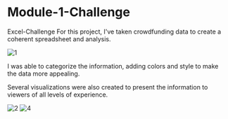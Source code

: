 # Module-1-Challenge
Excel-Challenge
For this project, I've taken crowdfunding data to create a coherent spreadsheet and analysis.

![1](https://github.com/hdkronke/excel-project/assets/117773492/46b651aa-b6f3-4c91-9b56-c56c3b0208fb)

I was able to categorize the information, adding colors and style to make the data more appealing.

Several visualizations were also created to present the information to viewers of all levels of experience.

![2](https://github.com/hdkronke/excel-project/assets/117773492/e913c912-acd1-4344-b6ff-db47a945ca7c)
![4](https://github.com/hdkronke/excel-project/assets/117773492/2ad8db37-a283-4a9a-812f-349a783f1afd)
